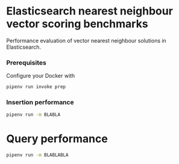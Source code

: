 # Elasticsearch nearest neighbour vector scoring benchmarks

Performance evaluation of vector nearest neighbour solutions
in Elasticsearch. 

### Prerequisites

Configure your Docker with

```bash
pipenv run invoke prep
```

### Insertion performance

```bash
pipenv run -m BLABLA
```

# Query performance

```bash
pipenv run -m BLABLABLA
```
